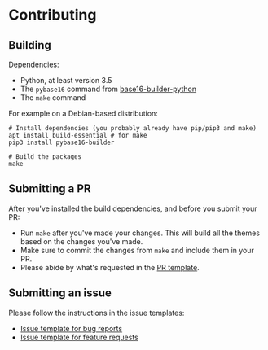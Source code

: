 # Contributing

## Building

Dependencies:

- Python, at least version 3.5
- The `pybase16` command from
  [base16-builder-python](https://github.com/InspectorMustache/base16-builder-python)
- The `make` command

For example on a Debian-based distribution:

```
# Install dependencies (you probably already have pip/pip3 and make)
apt install build-essential # for make
pip3 install pybase16-builder

# Build the packages
make
```

## Submitting a PR

After you've installed the build dependencies, and before you submit your PR:

- Run `make` after you've made your changes. This will build all the themes
  based on the changes you've made.
- Make sure to commit the changes from `make` and include them in your PR.
- Please abide by what's requested in the [PR
  template](/.github/pull_request_template.md).

## Submitting an issue

Please follow the instructions in the issue templates:

- [Issue template for bug reports](/.github/ISSUE_TEMPLATE/bug_report.md)
- [Issue template for feature requests](/.github/ISSUE_TEMPLATE/feature_request.md)
